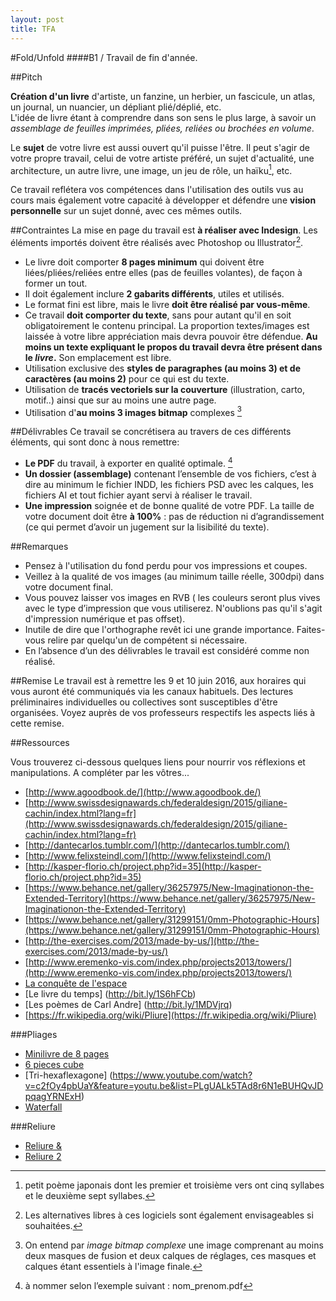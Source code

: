 ```yaml
---
layout: post
title: TFA
---
```


#Fold/Unfold
####B1 / Travail de fin d'année. 

##Pitch

**Création d'un livre** d'artiste, un fanzine, un herbier, un fascicule, un atlas, un journal, un nuancier, un dépliant plié/déplié, etc.  
L'idée de livre étant à comprendre dans son sens le plus large, à savoir un *assemblage de feuilles imprimées, pliées, reliées ou brochées en volume*.

Le **sujet** de votre livre est aussi ouvert qu'il puisse l'être. Il peut s'agir de votre propre travail, celui de votre artiste préféré, un sujet d'actualité, une architecture, un autre livre, une image, un jeu de rôle, un haïku[^1], etc.

Ce travail reflétera vos compétences dans l'utilisation des outils vus au cours mais également votre capacité à développer et défendre une **vision personnelle** sur un sujet donné, avec ces mêmes outils.


##Contraintes
La mise en page du travail est **à réaliser avec Indesign**. Les éléments importés doivent être réalisés avec Photoshop ou Illustrator[^2]. 


+ Le livre doit comporter **8 pages minimum** qui doivent être liées/pliées/reliées entre elles (pas de feuilles volantes), de façon à former un tout.
+ Il doit également inclure **2 gabarits différents**, utiles et utilisés.
+ Le format fini est libre, mais le livre **doit être réalisé par vous-même**.
+ Ce travail **doit comporter du texte**, sans pour autant qu'il en soit obligatoirement le contenu principal. La proportion textes/images est laissée à votre libre appréciation mais devra pouvoir être défendue. **Au moins un texte expliquant le propos du travail devra être présent dans le _livre_.** Son emplacement est libre.
+ Utilisation exclusive des **styles de paragraphes (au moins 3) et de caractères (au moins 2)** pour ce qui est du texte.
+ Utilisation de **tracés vectoriels sur la couverture** (illustration, carto, motif..) ainsi que sur au moins une autre page.
+ Utilisation d'**au moins 3 images bitmap** complexes [^3]


##Délivrables
Ce travail se concrétisera au travers de ces différents éléments, qui sont donc à nous remettre:

+ **Le PDF** du travail, à exporter en qualité optimale. [^4]
+ **Un dossier (assemblage)** contenant l’ensemble de vos fichiers, c’est à dire au minimum le fichier INDD, les fichiers PSD avec les calques, les fichiers AI et tout fichier ayant servi à réaliser le travail.
+ **Une impression** soignée et de bonne qualité de votre PDF.
La taille de votre document doit être **à 100%** : pas de réduction ni d’agrandissement (ce qui permet d’avoir un jugement sur la lisibilité du texte).

##Remarques

+ Pensez à l'utilisation du fond perdu pour vos impressions et coupes.
+ Veillez à la qualité de vos images (au minimum taille réelle, 300dpi) dans votre document final.
+ Vous pouvez laisser vos images en RVB ( les couleurs seront plus vives avec le type d’impression que vous utiliserez. N'oublions pas qu'il s'agit d'impression numérique et pas offset).
+ Inutile de dire que l'orthographe revêt ici une grande importance. Faites-vous relire par quelqu'un de compétent si nécessaire.
+ En l’absence d’un des délivrables le travail est considéré comme non réalisé.

##Remise
Le travail est à remettre les 9 et 10 juin 2016, aux horaires qui vous auront été communiqués via les canaux habituels. Des lectures préliminaires individuelles ou collectives sont susceptibles d'être organisées. Voyez auprès de vos professeurs respectifs les aspects liés à cette remise.  

##Ressources

Vous trouverez ci-dessous quelques liens pour nourrir vos réflexions et manipulations. A compléter par les vôtres...

+ [http://www.agoodbook.de/](http://www.agoodbook.de/)
+ [http://www.swissdesignawards.ch/federaldesign/2015/giliane-cachin/index.html?lang=fr](http://www.swissdesignawards.ch/federaldesign/2015/giliane-cachin/index.html?lang=fr)
+ [http://dantecarlos.tumblr.com/](http://dantecarlos.tumblr.com/)
+ [http://www.felixsteindl.com/](http://www.felixsteindl.com/)
+ [http://kasper-florio.ch/project.php?id=35](http://kasper-florio.ch/project.php?id=35)
+ [https://www.behance.net/gallery/36257975/New-Imaginationon-the-Extended-Territory](https://www.behance.net/gallery/36257975/New-Imaginationon-the-Extended-Territory)
+ [https://www.behance.net/gallery/31299151/0mm-Photographic-Hours](https://www.behance.net/gallery/31299151/0mm-Photographic-Hours)
+ [http://the-exercises.com/2013/made-by-us/](http://the-exercises.com/2013/made-by-us/)
+ [http://www.eremenko-vis.com/index.php/projects2013/towers/](http://www.eremenko-vis.com/index.php/projects2013/towers/)
+ [La conquête de l'espace](http://bit.ly/1NxBzk4)
+ [Le livre du temps] (http://bit.ly/1S6hFCb)
+ [Les poèmes de Carl Andre] (http://bit.ly/1MDVjrq)
+ [https://fr.wikipedia.org/wiki/Pliure](https://fr.wikipedia.org/wiki/Pliure)

###Pliages
+ [Minilivre de 8 pages](https://www.youtube.com/watch?v=SPQkQMfaVg0&feature=youtu.be&list=PLgUALk5TAd8r6N1eBUHQvJDpqagYRNExH)
+ [6 pieces cube](https://www.youtube.com/watch?v=z-a5U7LkGdw&feature=youtu.be&list=PLgUALk5TAd8r6N1eBUHQvJDpqagYRNExH)
+ [Tri-hexaflexagone] (https://www.youtube.com/watch?v=c2fOy4pbUaY&feature=youtu.be&list=PLgUALk5TAd8r6N1eBUHQvJDpqagYRNExH)
+ [Waterfall](https://www.youtube.com/watch?v=cZ5kfYQqPXA)

###Reliure
+ [Reliure &](http://ebookfriendly.com/book-diagrams/japanese-bookbinding/)
+ [Reliure 2](https://www.youtube.com/watch?v=nWPKMKZ8IOM)


[^1]: petit poème japonais dont les premier et troisième vers ont cinq syllabes et le deuxième sept syllabes.
[^2]: Les alternatives libres à ces logiciels sont également envisageables si souhaitées.
[^3]: On entend par *image bitmap complexe* une image comprenant au moins deux masques de fusion et deux calques de réglages, ces masques et calques étant essentiels à l'image finale.
[^4]: à nommer selon l’exemple suivant : nom_prenom.pdf





